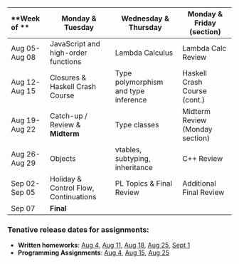 | **Week of **        | <center>**Monday & Tuesday**</center>                | <center>**Wednesday & Thursday**</center>      | <center>**Monday & Friday (section)**</center> |
|:--------------------|:-----------------------------------------------------|:-----------------------------------------------|:-----------------------------------------------|
| Aug 05-<br/> Aug 08 |  JavaScript and high-order functions                 | Lambda Calculus                                | Lambda Calc Review
| Aug 12-<br/> Aug 15 |  Closures & Haskell Crash Course                     | Type polymorphism and type inference           | Haskell Crash Course (cont.)
| Aug 19-<br/> Aug 22 |  Catch-up / Review & **Midterm**                     | Type classes                                   | Midterm Review (Monday section)
| Aug 26-<br/> Aug 29 |  Objects                                             | vtables, subtyping, inheritance                | C++ Review 
| Sep 02-<br/> Sep 05 |  Holiday & Control Flow, Continuations               | PL Topics & Final Review                       | Additional Final Review
| Sep 07              |  **Final**                                           |                                                | 

### Tenative release dates for assignments:

- **Written homeworks**: [Aug 4](assn/hw1.pdf), [Aug 11](assn/hw2.pdf), [Aug 18](assn/hw3.pdf), [Aug 25](assn/hw4.pdf), [Sept 1](assn/hw5.pdf)
- **Programming Assignments**: [Aug 4](assn/pa1.zip), [Aug 15](assn/pa2.zip), [Aug 25](assn/pa3.zip)
